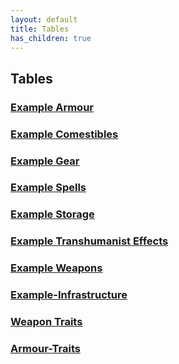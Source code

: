 ```yaml
---
layout: default
title: Tables
has_children: true
---
```

## Tables
### [Example Armour](Example-Armour)
### [Example Comestibles](Example-Comestibles)
### [Example Gear](Example-Gear)
### [Example Spells](Example-Spells)
### [Example Storage](Example-Storage)
### [Example Transhumanist Effects](Example-Transhumanist-Effects)
### [Example Weapons](Example-Weapons)
### [Example-Infrastructure](Example-Infrastructure)
### [Weapon Traits](Weapon-Traits)
### [Armour-Traits](Armour-Traits)
